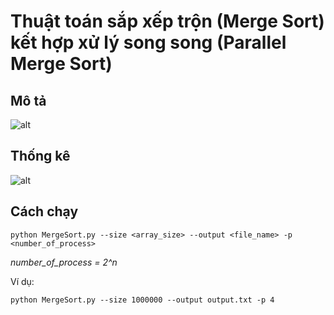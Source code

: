 # Thuật toán sắp xếp trộn (Merge Sort) kết hợp xử lý song song (Parallel Merge Sort)

## Mô tả
![alt](https://github.com/hoho303/CS112.N21.KHTN/blob/Parallel-Algorithm/merge_sort_parallel.PNG)

## Thống kê
![alt](https://github.com/hoho303/CS112.N21.KHTN/blob/Parallel-Algorithm/time_consume.PNG)

## Cách chạy
```
python MergeSort.py --size <array_size> --output <file_name> -p <number_of_process>
```
*number_of_process = 2^n*

Ví dụ: 
```
python MergeSort.py --size 1000000 --output output.txt -p 4
```

